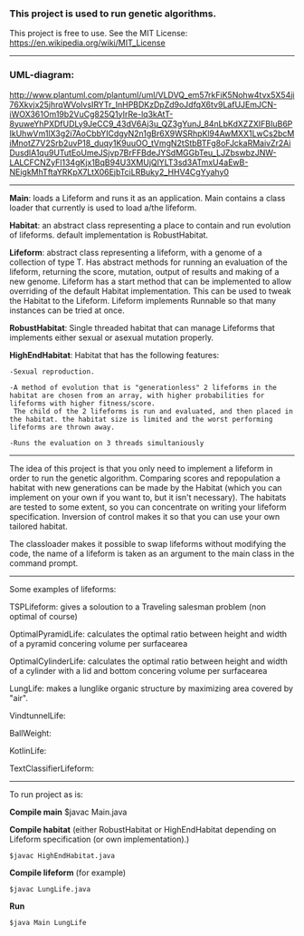 
### This project is used to run genetic algorithms.
This project is free to use. See the MIT License: https://en.wikipedia.org/wiki/MIT_License

-----------------------------------------------------------------
### UML-diagram:
http://www.plantuml.com/plantuml/uml/VLDVQ_em57rkFiK5Nohw4tvx5X54ji76Xkvjx25jhrqWVoIvsIRYTr_InHPBDKzDpZd9oJdfqX6tv9LafUJEmJCN-iWOX361Om19b2VuCg825Q1yIrRe-lq3kAtT-8yuweYhPXDfUDLy9JeCC9_43dV6Aj3u_QZ3gYunJ_84nLbKdXZZXIFBIuB6PIkUhwVm1lX3g2i7AoCbbYICdgyN2n1gBr6X9WSRhpKl94AwMXX1LwCs2bcMiMnotZ7V2Srb2uvP18_duqy1K9uuOO_tVmgN2tStbBTFg8oFJckaRMaivZr2AiDusdlA1qu9UTutEoUmeJSjvp7BrFFBdeJYSdMGGbTeu_LJZbswbzJNW-LALCFCNZyFl134gKjx1BqB94U3XMUjQlYLT3sd3ATmxU4aEwB-NEigkMhTftaYRKpX7LtX06EjbTciLRBuky2_HHV4CgYyahy0

-----------------------------------------------------------------
**Main**: loads a Lifeform and runs it as an application. Main contains a class loader that currently is used to load a/the lifeform.

**Habitat**: an abstract class representing a place to contain and run evolution of lifeforms. default implementation is RobustHabitat.

**Lifeform**: abstract class representing a lifeform, with a genome of a collection of type T. Has abstract methods for running an evaluation of the lifeform, 
returning the score, mutation, output of results and making of a new genome. Lifeform has a start method that can be implemented to allow overriding of the default Habitat
implementation. This can be used to tweak the Habitat to the Lifeform. Lifeform implements Runnable so that many instances can be tried at once.

**RobustHabitat**:  Single threaded habitat that can manage Lifeforms that implements either sexual or asexual mutation properly. 

**HighEndHabitat**: Habitat that has the following features:

	-Sexual reproduction.
	
	-A method of evolution that is "generationless" 2 lifeforms in the habitat are chosen from an array, with higher probabilities for lifeforms with higher fitness/score.
	 The child of the 2 lifeforms is run and evaluated, and then placed in the habitat. the habitat size is limited and the worst performing lifeforms are thrown away.
	 
	-Runs the evaluation on 3 threads simultaniously

--------------------------------------------------------------
The idea of this project is that you only need to implement a lifeform in order to run the genetic algorithm.
Comparing scores and repopulation a habitat with new generations can be made by the Habitat (which you can implement on your own if you want to, but it isn't necessary).
The habitats are tested to some extent, so you can concentrate on writing your lifeform specification.
Inversion of control makes it so that you can use your own tailored habitat.

The classloader makes it possible to swap lifeforms without modifying the code, the name of a lifeform is taken as an argument to the main class in the command prompt. 

--------------------------------------------------------------
Some examples of lifeforms:

TSPLifeform: gives a soloution to a Traveling salesman problem (non optimal of course)

OptimalPyramidLife: calculates the optimal ratio between height and width of a pyramid concering volume per surfacearea

OptimalCylinderLife: calculates the optimal ratio between height and width of a cylinder with a lid and bottom concering volume per surfacearea

LungLife: makes a lunglike organic structure by maximizing area covered by "air".

VindtunnelLife:

BallWeight:

KotlinLife:

TextClassifierLifeform:

--------------------------------------------------------------
To run project as is:

**Compile main**
	$javac Main.java
	
**Compile habitat** (either RobustHabitat or HighEndHabitat depending on Lifeform specification (or own implementation).)

	$javac HighEndHabitat.java
	
**Compile lifeform** (for example)

	$javac LungLife.java  
	
**Run**

	$java Main LungLife

	
